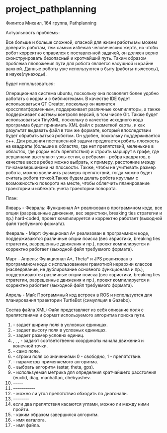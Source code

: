 # project_pathplanning
Филитов Михаил, 164 группа, Pathplanning

Актуальность проблемы:

Все больше и больше сложной, опасной для жизни работы мы можем доверить роботам, тем самым избежав человеческих жертв, но чтобы робот корректно справился с поставленной задачей, он должен верно сконструировать безопасный и кротчайший путь. Таким образом проблема плоложения пути для робота является насущной и крайне важной. Данные роботы уже используются в быту (работы-пылесосы), в науке(лунаходы).

Будет использоваться:

Операционная система ubuntu, поскольку она позволяет более удобно работать с кодом и с библиотеками.
В качестве IDE будет использоваться QT Creator, поскольку он является кроссплатформенным, поддерживает различные компиляторы, а также поддерживает системы контроля версий, в том числе Git.
Также будет использоваться TinyXML, поскольку в качестве исходного кода программа будет принимать XML файл с разметкой карты, и как разультат выдавать файл в том же формате, который впоследствии будет обрабатываться роботом. Он удобен, поскольку поддерживается с++.
Для решения поставленной задачи предлгается рзбить плоскость на квадраты (большие в областях, где нет препятствий, меленькие в областях, где рядом есть препятствия) и строить маршрут в  графе, где вершинами выступают узлы сетки, а ребрами - ребра квадратов, в качестве весов ребер можно выбрать, к примеру, расстояние между точкамивершинами на плоскости. Также, чтобы не учитывать размер робота, можно увеличить размеры препятствий, тогда можно будет считать робота точкой.Также будем делать робота круглым с возможностью поворота на месте, чтобы облегчить планирование траектории и избежать учета траектории поворота.


План:

Январь - Февраль: Функционал A* реализован в программном коде, все опции (разрешенные движения, вес эвристики, breaking ties стратегии и пр.) hard-coded, проект компилируется и корректно работает (выходной файл требуемого формата).

Февраль - Март:  Функционал A* реализован в программном коде, поддерживаются различные опции поиска (вес эвристики, breaking ties стратегии, разрешенные движения и пр.), проект компилируется и корректно работает (выходной файл требуемого формата).

Март - Апрель: Функционал A*, Theta* и JPS реализован в программном коде с использованием грамотной иерархии классов (наследование, не дублирование основного функционала и пр.), поддерживаются различные опции поиска (вес эвристики, breaking ties стратегии, разрешенные движения и пр.), проект компилируется и корректно работает (выходной файл требуемого формата).

Апрель - Май:  Программный код встроен в ROS и используется для планирования траектории TurtleBot (симуляция в Gazebo).

Состав файла XML:
Файл представляет из себя описание поля с препятствиями и формат используемого алгоритма поиска пути.

1. <width> - задает ширину поля в условных единицах.
2. <height> - задает высоту поля в условных единицах.
3. <cellsize> - задает размер условнх единиц.
4. <startx>, <starty>, <finishx>, <finishy> - задают соответственно координаты начала движения и конечной точки.
5. <grid> - само поле.
6. <row> - строки поля со значениями 0 - свободно, 1 - препятствие.
7. <algorithm> - параметры применяемого алгоритма.
8. <searchtue> - выбрать алгоритм (astar, theta, gps).
9. <metrictype> - используемая метрика для определния кратчайшего расстояния (euclid, diag, manhattan, chebyashev.
10. <breakingties> -----
11. <hweight> -----------
12. <allowdiagonal> - можно ли угол препятствия обходить по диагонали.
13. <cutcorners> --------
14. <allowsqueeze> если два препятствия касаются углами, можно ли между ними пройти.
15. <loglevel> - каким образом завершился алгоритм.
16. <logpath> - имя каталога.
17. <logfilename> - имя файла.


